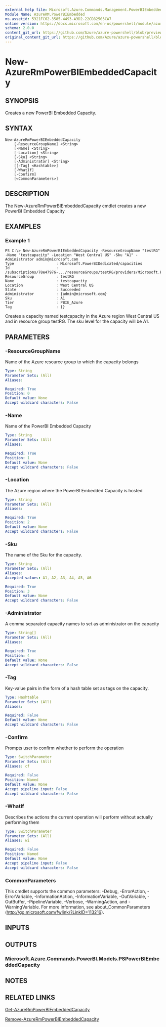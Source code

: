 ```yaml
---
external help file: Microsoft.Azure.Commands.Management.PowerBIEmbedded.dll-Help.xml
Module Name: AzureRM.PowerBIEmbedded
ms.assetid: 5321FC62-3585-4493-A3D2-22CD82503CA7
online version: https://docs.microsoft.com/en-us/powershell/module/azurerm.powerbiembedded/New-AzureRmPowerBIEmbeddedCapacity
schema: 2.0.0
content_git_url: https://github.com/Azure/azure-powershell/blob/preview/src/ResourceManager/PowerBIEmbedded/Commands.PowerBI/help/New-AzureRmPowerBIEmbeddedCapacity.md
original_content_git_url: https://github.com/Azure/azure-powershell/blob/preview/src/ResourceManager/PowerBIEmbedded/Commands.PowerBI/help/New-AzureRmPowerBIEmbeddedCapacity.md
---
```


# New-AzureRmPowerBIEmbeddedCapacity

## SYNOPSIS
Creates a new PowerBI Embedded Capacity.

## SYNTAX

```
New-AzureRmPowerBIEmbeddedCapacity
	[-ResourceGroupName] <String>
	[-Name] <String>
	[-Location] <String>
 	[-Sku] <String>
	[-Administrator] <String>
	[[-Tag] <Hashtable>]
 	[-WhatIf]
	[-Confirm]
	[<CommonParameters>]
```

## DESCRIPTION
The New-AzureRmPowerBIEmbeddedCapacity cmdlet creates a new PowerBI Embedded Capacity

## EXAMPLES

### Example 1
```
PS C:\> New-AzureRmPowerBIEmbeddedCapacity -ResourceGroupName "testRG" -Name "testcapacity" -Location "West Central US" -Sku "A1" -Administrator admin@microsoft.com
Type                   : Microsoft.PowerBIDedicated/capacities
Id                     : /subscriptions/78e47976-.../resourceGroups/testRG/providers/Microsoft.PowerBIDedicated/capacities/testcapacity
ResourceGroup          : testRG
Name                   : testcapacity
Location               : West Central US
State                  : Succeeded
Administrator          : {admin@microsoft.com}
Sku                    : A1
Tier                   : PBIE_Azure
Tag                    : {}
```

Creates a capacity named testcapacity in the Azure region West Central US and in resource group testRG. The sku level for the capacity will be A1.

## PARAMETERS

### -ResourceGroupName
Name of the Azure resource group to which the capacity belongs

```yaml
Type: String
Parameter Sets: (All)
Aliases:

Required: True
Position: 0
Default value: None
Accept wildcard characters: False
```

### -Name
Name of the PowerBI Embedded Capacity

```yaml
Type: String
Parameter Sets: (All)
Aliases:

Required: True
Position: 1
Default value: None
Accept wildcard characters: False
```

### -Location
The Azure region where the PowerBI Embedded Capacity is hosted

```yaml
Type: String
Parameter Sets: (All)
Aliases:

Required: True
Position: 2
Default value: None
Accept wildcard characters: False
```

### -Sku
The name of the Sku for the capacity.

```yaml
Type: String
Parameter Sets: (All)
Aliases:
Accepted values: A1, A2, A3, A4, A5, A6

Required: True
Position: 3
Default value: None
Accept wildcard characters: False
```

### -Administrator
A comma separated capacity names to set as administrator on the capacity

```yaml
Type: String[]
Parameter Sets: (All)
Aliases:

Required: True
Position: 4
Default value: None
Accept wildcard characters: False
```

### -Tag
Key-value pairs in the form of a hash table set as tags on the capacity.

```yaml
Type: Hashtable
Parameter Sets: (All)
Aliases:

Required: False
Default value: None
Accept wildcard characters: False
```

### -Confirm
Prompts user to confirm whether to perform the operation

```yaml
Type: SwitchParameter
Parameter Sets: (All)
Aliases: cf

Required: False
Position: Named
Default value: None
Accept pipeline input: False
Accept wildcard characters: False
```

### -WhatIf
Describes the actions the current operation will perform without actually performing them

```yaml
Type: SwitchParameter
Parameter Sets: (All)
Aliases: wi

Required: False
Position: Named
Default value: None
Accept pipeline input: False
Accept wildcard characters: False
```

### CommonParameters
This cmdlet supports the common parameters: -Debug, -ErrorAction, -ErrorVariable, -InformationAction, -InformationVariable, -OutVariable, -OutBuffer, -PipelineVariable, -Verbose, -WarningAction, and -WarningVariable. For more information, see about_CommonParameters (http://go.microsoft.com/fwlink/?LinkID=113216).

## INPUTS

## OUTPUTS

### Microsoft.Azure.Commands.PowerBI.Models.PSPowerBIEmbeddedCapacity

## NOTES

## RELATED LINKS

[Get-AzureRmPowerBIEmbeddedCapacity](./Get-AzureRmPowerBIEmbeddedCapacity.md)

[Remove-AzureRmPowerBIEmbeddedCapacity](./Remove-AzureRmPowerBIEmbeddedCapacity.md)
